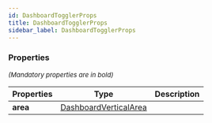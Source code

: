 ```yaml
---
id: DashboardTogglerProps
title: DashboardTogglerProps
sidebar_label: DashboardTogglerProps
---
```




### Properties

<font size="2"><i>(Mandatory properties are in bold)</i></font>

| Properties | Type | Description |
| --------- | ---- | ----------- |
| **area** | [DashboardVerticalArea](/api2/types/DashboardVerticalArea.md) |  |
